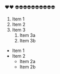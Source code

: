 :heart::heart:
:alien::alien::alien::alien::alien::alien::alien::alien::alien::alien:
1. Item 1
2. Item 2
3. Item 3
   1. Item 3a
   2. Item 3b
* Item 1
* Item 2
  * Item 2a
  * Item 2b

